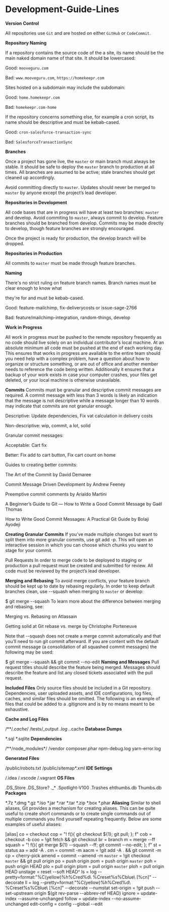 # Development-Guide-Lines

**Version Control**

All repositories use `Git` and are hosted on either `GitHub` or `CodeCommit`.

**Repository Naming**

If a repository contains the source code of the a site, its name should be the main naked domain name of that site. It should be lowercased:

Good: `mooveguru.com`

Bad: `www.mooveguru.com`, `https://homekeepr.com`

Sites hosted on a subdomain may include the subdomain:

Good: `home.homekeepr.com`

Bad: `homekeepr.com-home`

If the repository concerns something else, for example a cron script, its name should be descriptive and must be kebab-cased.

Good: `cron-salesforce-transaction-sync`

Bad: `SalesforceTransactionSync`

**Branches**

Once a project has gone live, the `master` or main branch must always be stable. It should be safe to deploy the `master` branch to production at all times. All branches are assumed to be active; stale branches should get cleaned up accordingly.

Avoid committing directly to `master`. Updates should never be merged to `master` by anyone except the project’s lead developer.

**Repositories in Development**

All code bases that are in progress will have at least two branches: `master` and develop. Avoid commiting to `master`, always commit to develop. Feature branches should be branched from develop. Commits may be made directly to develop, though feature branches are strongly encouraged.

Once the project is ready for production, the develop branch will be dropped.

**Repositories in Production**

All commits to `master` must be made through feature branches.

**Naming**

There's no strict ruling on feature branch names. Branch names must be clear enough to know what

they're for and must be kebab-cased.

Good: feature-mailchimp, fix-deliverycosts or issue-sage-2766

Bad: feature/mailchimp-integration, random-things, develop

**Work in Progress**

All work in progress must be pushed to the remote repository frequently as no code should live solely on an individual contributor’s local machine. At an absolute minimum all code must be pushed at the end of each working day. This ensures that works in progress are available to the entire team should you need help with a complex problem, have a question about how to organize or structure something, or are out of office and another member needs to reference the code being written. Additionally it ensures that a backup of your work exists in case your computer crashes, your files get deleted, or your local machine is otherwise unavailable.

**Commits**
Commits must be granular and descriptive commit messages are required. A commit message with less than 3 words is likely an indication that the message is not descriptive while a message longer than 10 words may indicate that commits are not granular enough.

Descriptive: Update dependencies, Fix vat calculation in delivery costs

Non-descriptive: wip, commit, a lot, solid

Granular commit messages:

Acceptable: Cart fix

Better: Fix add to cart button, Fix cart count on home

Guides to creating better commits:

The Art of the Commit by David Demaree

Commit Message Driven Development by Andrew Feeney

Preemptive commit comments by Arialdo Martini

A Beginner’s Guide to Git — How to Write a Good Commit Message by Gaël Thomas

How to Write Good Commit Messages: A Practical Git Guide by Bolaji Ayodeji

**Creating Granular Commits**
If you've made multiple changes but want to split them into more granular commits, use git add -p. This will open an interactive session in which you can choose which chunks you want to stage for your commit.

Pull Requests
In order to merge code to be deployed to staging or production a pull request must be created and submitted for review. All code must be reviewed by the project’s lead developer.

**Merging and Rebasing**
To avoid merge conflicts, your feature branch should be kept up to date by rebasing regularly. In order to keep default branches clean, use --squash when merging to `master` or develop:


$ git merge <branch> --squash
To learn more about the difference between merging and rebasing, see:

Merging vs. Rebasing on Atlassain

Getting solid at Git rebase vs. merge by Christophe Porteneuve

Note that --squash does not create a merge commit automatically and that you’ll need to run git commit afterward. If you are content with the default commit message (a consolidation of all squashed commit messages) the following may be used:


$ git merge <branch> --squash && git commit --no-edit
**Naming and Messages**
Pull request titles should describe the feature being merged. Messages should describe the feature and list any closed tickets associated with the pull request.

**Included Files**
Only source files should be included in a Git repository. Dependencies, user uploaded assets, and IDE configurations, log files, caches, and similar files should be omitted. The following is an example of files that could be added to a .gitignore and is by no means meant to be exhaustive.

**Cache and Log Files**

/**/.*cache*/
/tests/_output
*.log
.*.cache
**Database Dumps**

*.sql
*.sqlite
**Dependencies**

/**/node_modules*/
/vendor
composer.phar
npm-debug.log
yarn-error.log
  
**Generated Files**

/public/robots.txt
/public/sitemap*.xml
**IDE Settings**

/.idea
/.vscode
/.vagrant
**OS Files**

.DS_Store
.DS_Store?
._*
.Spotlight-V100
.Trashes
ehthumbs.db
Thumbs.db
**Packages**

*.7z
*.dmg
*.gz
*.iso
*.jar
*.rar
*.tar
*.zip
*.box
*.phar
**Aliasing**
Similar to shell aliases, Git provides a mechanism for creating aliases. This can be quite useful to create short commands or to create single commands out of multiple commands you find yourself repeating frequently. Below are some examples of useful aliases:


[alias]
	co = checkout
	cop = "! f(){ git checkout ${1}; git pull; }; f"
	cob = checkout -b
	coo = !git fetch && git checkout
	br = branch
	m = merge --ff
	squash = "! f(){ git merge ${1} --squash --ff; git commit --no-edit; }; f"
	st = status
	aa = add -A .
	cm = commit -m
	aacm = !git add -A . && git commit -m
	cp = cherry-pick
	amend = commit --amend -m
	`master` = !git checkout `master` && git pull origin 
	po = push origin
	pom = push origin `master`
	poh = push origin HEAD
	plo = pull origin
	plom = pull origin `master`
	ploh = pull origin HEAD
	unstage = reset --soft HEAD^
	ls = log --pretty=format:"%C(yellow)%h%Cred%d\\ %Creset%s%Cblue\\ [%cn]" --decorate
	ll = log --pretty=format:"%C(yellow)%h%Cred%d\\ %Creset%s%Cblue\\ [%cn]" --decorate --numstat
	set-origin = !git push --set-upstream origin $(git rev-parse --abbrev-ref HEAD)
	ignore = update-index --assume-unchanged 
	follow = update-index --no-assume-unchanged
	edit-config = config --global --edit
